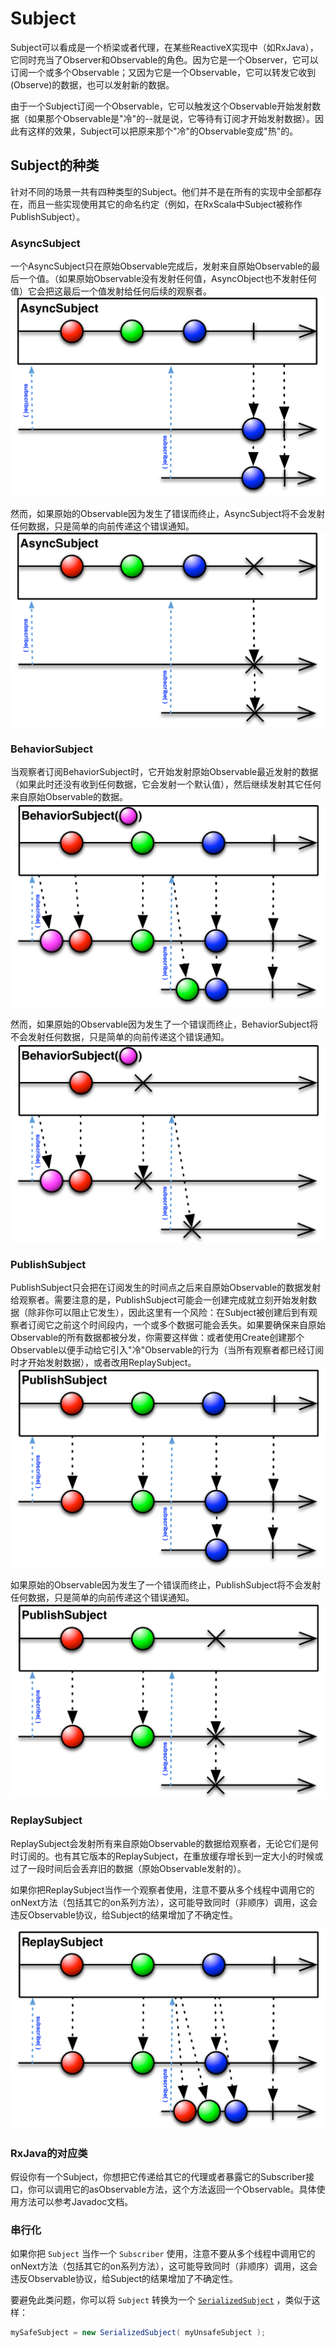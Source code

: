 Subject
======

Subject可以看成是一个桥梁或者代理，在某些ReactiveX实现中（如RxJava），它同时充当了Observer和Observable的角色。因为它是一个Observer，它可以订阅一个或多个Observable；又因为它是一个Observable，它可以转发它收到(Observe)的数据，也可以发射新的数据。

由于一个Subject订阅一个Observable，它可以触发这个Observable开始发射数据（如果那个Observable是"冷"的--就是说，它等待有订阅才开始发射数据）。因此有这样的效果，Subject可以把原来那个"冷"的Observable变成"热"的。

## Subject的种类

针对不同的场景一共有四种类型的Subject。他们并不是在所有的实现中全部都存在，而且一些实现使用其它的命名约定（例如，在RxScala中Subject被称作PublishSubject）。

### AsyncSubject

一个AsyncSubject只在原始Observable完成后，发射来自原始Observable的最后一个值。（如果原始Observable没有发射任何值，AsyncObject也不发射任何值）它会把这最后一个值发射给任何后续的观察者。
![](images/S.AsyncSubject.png)

然而，如果原始的Observable因为发生了错误而终止，AsyncSubject将不会发射任何数据，只是简单的向前传递这个错误通知。
![](images/S.AsyncSubject.e.png)

### BehaviorSubject

当观察者订阅BehaviorSubject时，它开始发射原始Observable最近发射的数据（如果此时还没有收到任何数据，它会发射一个默认值），然后继续发射其它任何来自原始Observable的数据。
![](images/S.BehaviorSubject.png)

然而，如果原始的Observable因为发生了一个错误而终止，BehaviorSubject将不会发射任何数据，只是简单的向前传递这个错误通知。
![](images/S.BehaviorSubject.e.png)

### PublishSubject

PublishSubject只会把在订阅发生的时间点之后来自原始Observable的数据发射给观察者。需要注意的是，PublishSubject可能会一创建完成就立刻开始发射数据（除非你可以阻止它发生），因此这里有一个风险：在Subject被创建后到有观察者订阅它之前这个时间段内，一个或多个数据可能会丢失。如果要确保来自原始Observable的所有数据都被分发，你需要这样做：或者使用Create创建那个Observable以便手动给它引入"冷"Observable的行为（当所有观察者都已经订阅时才开始发射数据），或者改用ReplaySubject。
![](images/S.PublishSubject.png)

如果原始的Observable因为发生了一个错误而终止，PublishSubject将不会发射任何数据，只是简单的向前传递这个错误通知。
![](images/S.PublishSubject.e.png)

### ReplaySubject

ReplaySubject会发射所有来自原始Observable的数据给观察者，无论它们是何时订阅的。也有其它版本的ReplaySubject，在重放缓存增长到一定大小的时候或过了一段时间后会丢弃旧的数据（原始Observable发射的）。

如果你把ReplaySubject当作一个观察者使用，注意不要从多个线程中调用它的onNext方法（包括其它的on系列方法），这可能导致同时（非顺序）调用，这会违反Observable协议，给Subject的结果增加了不确定性。

![](images/S.ReplaySubject.png)

### RxJava的对应类

假设你有一个Subject，你想把它传递给其它的代理或者暴露它的Subscriber接口，你可以调用它的asObservable方法，这个方法返回一个Observable。具体使用方法可以参考Javadoc文档。

### 串行化
如果你把 `Subject` 当作一个 `Subscriber` 使用，注意不要从多个线程中调用它的onNext方法（包括其它的on系列方法），这可能导致同时（非顺序）调用，这会违反Observable协议，给Subject的结果增加了不确定性。

要避免此类问题，你可以将 `Subject` 转换为一个 [`SerializedSubject`](http://reactivex.io/RxJava/javadoc/rx/subjects/SerializedSubject.html) ，类似于这样：

```java
mySafeSubject = new SerializedSubject( myUnsafeSubject );
```
